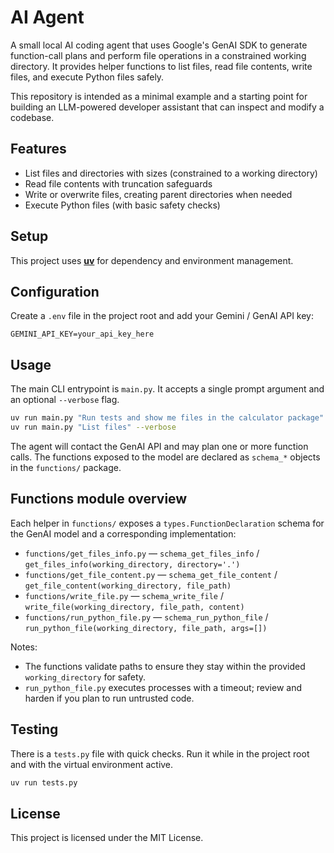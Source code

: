 # AI Agent

A small local AI coding agent that uses Google's GenAI SDK to generate function-call plans and perform file operations in a constrained working directory. It provides helper functions to list files, read file contents, write files, and execute Python files safely.

This repository is intended as a minimal example and a starting point for building an LLM-powered developer assistant that can inspect and modify a codebase.

## Features

- List files and directories with sizes (constrained to a working directory)
- Read file contents with truncation safeguards
- Write or overwrite files, creating parent directories when needed
- Execute Python files (with basic safety checks)

## Setup

This project uses [**uv**](https://docs.astral.sh/uv/) for dependency and environment management.

## Configuration

Create a `.env` file in the project root and add your Gemini / GenAI API key:

```env
GEMINI_API_KEY=your_api_key_here
```

## Usage

The main CLI entrypoint is `main.py`. It accepts a single prompt argument and an optional `--verbose` flag.

```bash
uv run main.py "Run tests and show me files in the calculator package"
uv run main.py "List files" --verbose
```

The agent will contact the GenAI API and may plan one or more function calls. The functions exposed to the model are declared as `schema_*` objects in the `functions/` package.

## Functions module overview

Each helper in `functions/` exposes a `types.FunctionDeclaration` schema for the GenAI model and a corresponding implementation:

- `functions/get_files_info.py` — `schema_get_files_info` / `get_files_info(working_directory, directory='.')`
- `functions/get_file_content.py` — `schema_get_file_content` / `get_file_content(working_directory, file_path)`
- `functions/write_file.py` — `schema_write_file` / `write_file(working_directory, file_path, content)`
- `functions/run_python_file.py` — `schema_run_python_file` / `run_python_file(working_directory, file_path, args=[])`

Notes:
- The functions validate paths to ensure they stay within the provided `working_directory` for safety.
- `run_python_file.py` executes processes with a timeout; review and harden if you plan to run untrusted code.


## Testing

There is a `tests.py` file with quick checks. Run it while in the project root and with the virtual environment active.

```bash
uv run tests.py
```

## License

This project is licensed under the MIT License.
